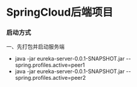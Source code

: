 # SpringCloud后端项目

### 启动方式
一、先打包并启动服务端
* java -jar eureka-server-0.0.1-SNAPSHOT.jar --spring.profiles.active=peer1
* java -jar eureka-server-0.0.1-SNAPSHOT.jar --spring.profiles.active=peer2

